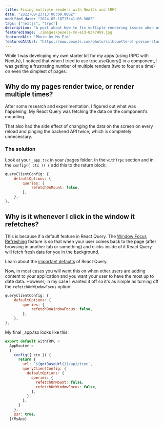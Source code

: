 ```yaml
---
title: Fixing multiple renders with NextJs and tRPC
date: "2022-08-23T13:00:00.000Z"
modified_date: "2024-05-18T15:41:00.000Z"
tags: ["nextjs", "trpc"]
description: "A post about how to fix multiple rendering issues when using NextJS and tRPC"
featuredImage: ./images/pexels-mo-eid-8347499.jpg
featuredAlt: "Photo by Mo Eid"
featuredAltUrl: "https://www.pexels.com/photo/silhouette-of-person-standing-near-a-doorway-with-bright-light-8347499/"
---
```


While I was developing my own starter kit for my apps (using tRPC with NextJs), I noticed that when I tried to use trpc.useQuery() in a component, I was getting a frustrating number of multiple renders (two to four at a time) on even the simplest of pages.

## Why do my pages render twice, or render multiple times?

After some research and experimentation, I figured out what was happening. My React Query was fetching the data on the component's mounting.

That also had the side effect of changing the data on the screen on every reload and pinging the backend API twice, which is completely unnecessary.

### The solution

Look at your `_app.tsx` in your /pages folder. In the `withTrpc` section and in the `config({ ctx }) {` add this to the return block:

```javascript
queryClientConfig: {
    defaultOptions: {
        queries: {
            refetchOnMount: false,
        },
    },
},
```

## Why is it whenever I click in the window it refetches?

This is because if a default feature in React Query. The [Window Focus Refreshing](https://tanstack.com/query/v4/docs/guides/window-focus-refetching) feature is so that when your user comes back to the page (after browsing in another tab or something) and clicks inside of it React Query will fetch fresh data for you in the background.

Learn about the [important defaults](https://tanstack.com/query/v4/docs/guides/important-defaults) of React Query.

Now, in most cases you will want this on when other users are adding content to your application and you want your user to have the most up to date data. However, in my case I wanted it off so it's as simple as turning off the `refetchOnWindowFocus` option:

```javascript
queryClientConfig: {
    defaultOptions: {
        queries: {
            refetchOnWindowFocus: false,
        },
    },
},
```

My final \_app.tsx looks like this:

```javascript
export default withTRPC <
  AppRouter >
  {
    config({ ctx }) {
      return {
        url: `${getBaseUrl()}/api/trpc`,
        queryClientConfig: {
          defaultOptions: {
            queries: {
              refetchOnMount: false,
              refetchOnWindowFocus: false,
            },
          },
        },
      }
    },
    ssr: true,
  }(MyApp)
```
